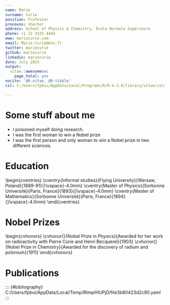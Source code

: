 ```yaml
---
name: Marie
surname: Curie
position: Professor
pronouns: she/her
address: School of Physics & Chemistry, École Normale Supérieure
phone: +1 22 3333 4444
www: mariecurie.com
email: Marie.Curie@ens.fr
twitter: mariecurie
github: mariecurie
linkedin: mariecurie
date: July 2023
output:
  vitae::awesomecv:
    page_total: yes
nocite: '@R-vitae, @R-tibble'
csl: C:/Users/fpbui/AppData/Local/Programs/R/R-4.3.0/library/vitae/vitae.csl

---
```




# Some stuff about me

-   I poisoned myself doing research.
-   I was the first woman to win a Nobel prize
-   I was the first person and only woman to win a Nobel prize in two different sciences.

# Education

\begin{cventries}
	\cventry{Informal studies}{Flying University}{Warsaw, Poland}{1889-91}{}\vspace{-4.0mm}
	\cventry{Master of Physics}{Sorbonne Université}{Paris, France}{1893}{}\vspace{-4.0mm}
	\cventry{Master of Mathematics}{Sorbonne Université}{Paris, France}{1894}{}\vspace{-4.0mm}
\end{cventries}

# Nobel Prizes

\begin{cvhonors}
	\cvhonor{}{Nobel Prize in Physics}{Awarded for her work on radioactivity with Pierre Curie and Henri Becquerel}{1903}
	\cvhonor{}{Nobel Prize in Chemistry}{Awarded for the discovery of radium and polonium}{1911}
\end{cvhonors}

# Publications


::: {#bibliography}
C:/Users/fpbui/AppData/Local/Temp/RtmpIHUPjD/file3b80423d2c90.yaml
:::
